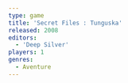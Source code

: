 ```yaml
---
type: game
title: 'Secret Files : Tunguska'
released: 2008
editors: 
  - 'Deep Silver'
players: 1
genres:
  - Aventure
---
```


